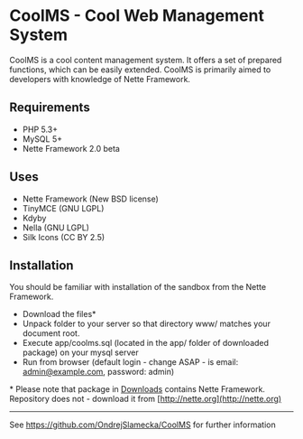 CoolMS - Cool Web Management System
===================================

CoolMS is a cool content management system. It offers a set of prepared functions, which can be easily extended. CoolMS is primarily aimed to developers with knowledge of Nette Framework.

Requirements
------------

- PHP 5.3+
- MySQL 5+
- Nette Framework 2.0 beta

Uses
----

- Nette Framework (New BSD license)
- TinyMCE (GNU LGPL)
- Kdyby
- Nella (GNU LGPL)
- Silk Icons (CC BY 2.5)

Installation
------------
You should be familiar with installation of the sandbox from the Nette Framework.

- Download the files*
- Unpack folder to your server so that directory www/ matches your document root.
- Execute app/coolms.sql (located in the app/ folder of downloaded package) on your mysql server
- Run from browser (default login - change ASAP - is email: admin@example.com, password: admin)

\* Please note that package in [Downloads](https://github.com/OndrejSlamecka/CoolMS/downloads) contains Nette Framework. Repository does not - download it from [http://nette.org](http://nette.org)

---

See https://github.com/OndrejSlamecka/CoolMS for further information